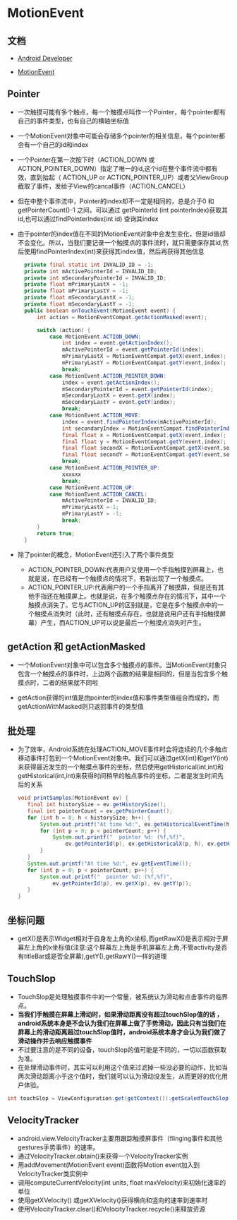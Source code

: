 # MotionEvent

## 文档

- [Android Developer](https://developer.android.com/reference/android/view/MotionEvent.html#ACTION_POINTER_DOWN)

- [MotionEvent](http://www.jianshu.com/p/0c863bbde8eb)

## Pointer

- 一次触摸可能有多个触点，每一个触摸点叫作一个Pointer，每个pointer都有自己的事件类型，也有自己的横轴坐标值

- 一个MotionEvent对象中可能会存储多个pointer的相关信息，每个pointer都会有一个自己的id和index

- 一个Pointer在第一次按下时（ACTION_DOWN 或ACTION_POINTER_DOWN）指定了唯一的id,这个id在整个事件流中都有效，直到抬起（ ACTION_UP or ACTION_POINTER_UP）或者父ViewGroup截取了事件，发给子View的cancal事件（ACTION_CANCEL）

- 但在中整个事件流中，Pointer的index却不一定是相同的，总是介于0 和getPointerCount()-1 之间，可以通过 getPointerId (int pointerIndex)获取其id,也可以通过findPointerIndex(int id) 查询其index

- 由于pointer的index值在不同的MotionEvent对象中会发生变化，但是id值却不会变化。所以，当我们要记录一个触摸点的事件流时，就只需要保存其id,然后使用findPointerIndex(int)来获得其index值，然后再获得其他信息

  ```java
    private final static int INVALID_ID = -1;
    private int mActivePointerId = INVALID_ID;
    private int mSecondaryPointerId = INVALID_ID;
    private float mPrimaryLastX = -1;
    private float mPrimaryLastY = -1;
    private float mSecondaryLastX = -1;
    private float mSecondaryLastY = -1;
    public boolean onTouchEvent(MotionEvent event) {
        int action = MotionEventCompat.getActionMasked(event);

        switch (action) {
            case MotionEvent.ACTION_DOWN:
                int index = event.getActionIndex();
                mActivePointerId = event.getPointerId(index);
                mPrimaryLastX = MotionEventCompat.getX(event,index);
                mPrimaryLastY = MotionEventCompat.getY(event,index);
                break;
            case MotionEvent.ACTION_POINTER_DOWN:
                index = event.getActionIndex();
                mSecondaryPointerId = event.getPointerId(index);
                mSecondaryLastX = event.getX(index);
                mSecondaryLastY = event.getY(index);
                break;
            case MotionEvent.ACTION_MOVE:
                index = event.findPointerIndex(mActivePointerId);
                int secondaryIndex = MotionEventCompat.findPointerIndex(event,mSecondaryPointerId);
                final float x = MotionEventCompat.getX(event,index);
                final float y = MotionEventCompat.getY(event,index);
                final float secondX = MotionEventCompat.getX(event,secondaryIndex);
                final float secondY = MotionEventCompat.getY(event,secondaryIndex);
                break;
            case MotionEvent.ACTION_POINTER_UP:
                xxxxxx
                break;
            case MotionEvent.ACTION_UP:
            case MotionEvent.ACTION_CANCEL:
                mActivePointerId = INVALID_ID;
                mPrimaryLastX =-1;
                mPrimaryLastY = -1;
                break;
        }
        return true;
    }
  ```

- 除了pointer的概念，MotionEvent还引入了两个事件类型

  - ACTION_POINTER_DOWN:代表用户又使用一个手指触摸到屏幕上，也就是说，在已经有一个触摸点的情况下，有新出现了一个触摸点。
  - ACTION_POINTER_UP:代表用户的一个手指离开了触摸屏，但是还有其他手指还在触摸屏上。也就是说，在多个触摸点存在的情况下，其中一个触摸点消失了。它与ACTION_UP的区别就是，它是在多个触摸点中的一个触摸点消失时（此时，还有触摸点存在，也就是说用户还有手指触摸屏幕）产生，而ACTION_UP可以说是最后一个触摸点消失时产生。

## getAction 和 getActionMasked

- 一个MotionEvent对象中可以包含多个触摸点的事件。当MotionEvent对象只包含一个触摸点的事件时，上边两个函数的结果是相同的，但是当包含多个触摸点时，二者的结果就不同啦

- getAction获得的int值是由pointer的index值和事件类型值组合而成的，而getActionWithMasked则只返回事件的类型值

## 批处理

- 为了效率，Android系统在处理ACTION_MOVE事件时会将连续的几个多触点移动事件打包到一个MotionEvent对象中。我们可以通过getX(int)和getY(int)来获得最近发生的一个触摸点事件的坐标，然后使用getHistorical(int,int)和getHistorical(int,int)来获得时间稍早的触点事件的坐标，二者是发生时间先后的关系

  ```java
  void printSamples(MotionEvent ev) {
     final int historySize = ev.getHistorySize();
     final int pointerCount = ev.getPointerCount();
     for (int h = 0; h < historySize; h++) {
         System.out.printf("At time %d:", ev.getHistoricalEventTime(h));
         for (int p = 0; p < pointerCount; p++) {
             System.out.printf("  pointer %d: (%f,%f)",
                 ev.getPointerId(p), ev.getHistoricalX(p, h), ev.getHistoricalY(p, h));
         }
     }
     System.out.printf("At time %d:", ev.getEventTime());
     for (int p = 0; p < pointerCount; p++) {
         System.out.printf("  pointer %d: (%f,%f)",
             ev.getPointerId(p), ev.getX(p), ev.getY(p));
     }
  }
  ```

## 坐标问题

- getX()是表示Widget相对于自身左上角的x坐标,而getRawX()是表示相对于屏幕左上角的x坐标值(注意:这个屏幕左上角是手机屏幕左上角,不管activity是否有titleBar或是否全屏幕),getY(),getRawY()一样的道理

## TouchSlop

- TouchSlop是处理触摸事件中的一个常量，被系统认为滑动和点击事件的临界点。
- **当我们手触摸在屏幕上滑动时，如果滑动距离没有超过touchSlop值的话 ，android系统本身是不会认为我们在屏幕上做了手势滑动，因此只有当我们在屏幕上的滑动距离超过touchSlop值时，android系统本身才会认为我们做了滑动操作并去响应触摸事件**
- 不过要注意的是不同的设备，touchSlop的值可能是不同的，一切以函数获取为准。
- 在处理滑动事件时，其实可以利用这个值来过滤掉一些没必要的动作，比如当两次滑动距离小于这个值时，我们就可以认为滑动没发生，从而更好的优化用户体验。

```java
int touchSlop = ViewConfiguration.get(getContext()).getScaledTouchSlop();
```

## VelocityTracker

- android.view.VelocityTracker主要用跟踪触摸屏事件（flinging事件和其他gestures手势事件）的速率。
- 通过VelocityTracker.obtain()来获得一个VelocityTracker实例
- 用addMovement(MotionEvent event)函数将Motion event加入到VelocityTracker类实例中
- 调用computeCurrentVelocity(int units, float maxVelocity)来初始化速率的单位
- 使用getXVelocity() 或getXVelocity()获得横向和竖向的速率到速率时
- 使用VelocityTracker.clear()和VelocityTracker.recycle()来释放资源